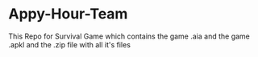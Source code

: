 # Appy-Hour-Team
This Repo for Survival Game which contains the game .aia and the game .apkl and the .zip file with all it's files
